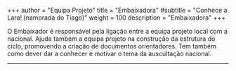 +++
author = "Equipa Projeto"
title = "Embaixadora"
#subtitle = "Conhece a Lara! (namorada do Tiago)"
weight = 100
description = "Embaixadora"
+++

O Embaixador é responsável pela ligação entre a equipa projeto local com a nacional. Ajuda também a equipa projeto na construção da estrutura do ciclo, promovendo a criação de documentos orientadores. Tem também como dever dar a conhecer e motivar o tema da auscultação nacional. 

---

<!--more-->

<!--{{< figure src="/img/equipa-projeto/cesário.jpg" height="300px" width="300px" class="wrap-left">}}
​  
Olá Oriental! 
Voltamos a encontrar-nos! Para quem não me conhece, o meu nome é Lara, sou do agrupamento 42 - Penha de França e estou no meu quinto ano na IV. 🚨
Tenho 22 anos e estou prestes a terminar a licenciatura em Serviço Social do ISCTE (esperemos que consiga entrar no mestrado que quero 🤞). Para além disso ocupo o meu tempo com vários projetos no escutismo, sendo o Cenáculo parte da minha vivência nos últimos anos.
Este ciclo renovei contrato, desta vez como embaixadora! Estou cá para ser o elo de ligação com o Cenáculo nacional e assumir o papel de “irmã mais velha” sempre pronta para ajudar quando qualquer um de vocês precisar! 🫶🏻
Espero que neste Encontro Local consigam dar asas aos vossos maiores desejos! 🐦‍🔥
-->

​